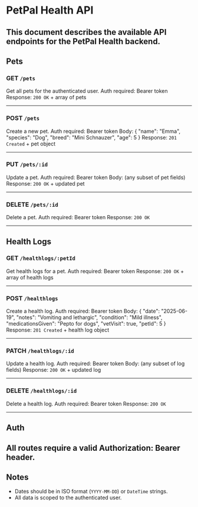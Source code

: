 # PetPal Health API

## This document describes the available API endpoints for the PetPal Health backend.

## Pets

### GET `/pets`

Get all pets for the authenticated user.
Auth required: Bearer token
Response: `200 OK` + array of pets

---

### POST `/pets`

Create a new pet.
Auth required: Bearer token
Body:
{
"name": "Emma",
"species": "Dog",
"breed": "Mini Schnauzer",
"age": 5
}
Response: `201 Created` + pet object

---

### PUT `/pets/:id`

Update a pet.
Auth required: Bearer token
Body: (any subset of pet fields)
Response: `200 OK` + updated pet

---

### DELETE `/pets/:id`

Delete a pet.
Auth required: Bearer token
Response: `200 OK`

---

## Health Logs

### GET `/healthlogs/:petId`

Get health logs for a pet.
Auth required: Bearer token
Response: `200 OK` + array of health logs

---

### POST `/healthlogs`

Create a health log.
Auth required: Bearer token
Body:
{
"date": "2025-06-19",
"notes": "Vomiting and lethargic",
"condition": "Mild illness",
"medicationsGiven": "Pepto for dogs",
"vetVisit": true,
"petId": 5
}
Response: `201 Created` + health log object

---

### PATCH `/healthlogs/:id`

Update a health log.
Auth required: Bearer token
Body: (any subset of log fields)
Response: `200 OK` + updated log

---

### DELETE `/healthlogs/:id`

Delete a health log.
Auth required: Bearer token
Response: `200 OK`

---

## Auth

## All routes require a valid Authorization: Bearer <token> header.

## Notes

- Dates should be in ISO format (`YYYY-MM-DD`) or `DateTime` strings.
- All data is scoped to the authenticated user.
